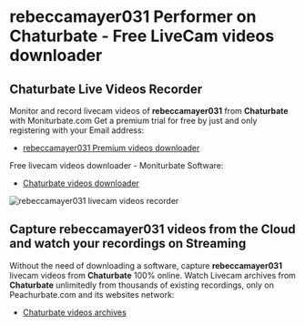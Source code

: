 # rebeccamayer031 Performer on Chaturbate - Free LiveCam videos downloader

## Chaturbate Live Videos Recorder

Monitor and record livecam videos of **rebeccamayer031** from **Chaturbate** with Moniturbate.com
Get a premium trial for free by just and only registering with your Email address:
* [rebeccamayer031 Premium videos downloader](https://moniturbate.com/request-demo-licence-key.html)

Free livecam videos downloader - Moniturbate Software:
* [Chaturbate videos downloader](https://moniturbate.com/moniturbate-download-software.html)

![rebeccamayer031 livecam videos recorder](https://peachurnet.com/templates/moniturbate-software.png)


## Capture rebeccamayer031 videos from the Cloud and watch your recordings on Streaming

Without the need of downloading a software, capture **rebeccamayer031** livecam videos from **Chaturbate** 100% online.
Watch Livecam archives from **Chaturbate** unlimitedly from thousands of existing recordings, only on Peachurbate.com and its websites network:
* [Chaturbate videos archives](https://peachurnet.com/)